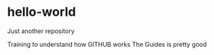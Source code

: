 # hello-world
Just another repository

Training to understand how GITHUB works
The Guides is pretty good
